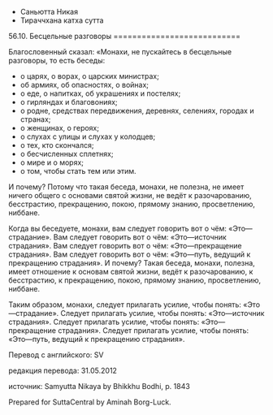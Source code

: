 









* Саньютта Никая
* Тираччхана катха сутта


56\.10\. Бесцельные разговоры
\=\=\=\=\=\=\=\=\=\=\=\=\=\=\=\=\=\=\=\=\=\=\=\=\=\=\=



Благословенный сказал: «Монахи, не пускайтесь в бесцельные разговоры, то есть беседы:


* о царях, о ворах, о царских министрах;
* об армиях, об опасностях, о войнах;
* о еде, о напитках, об украшениях и постелях;
* о гирляндах и благовониях;
* о родне, средствах передвижения, деревнях, селениях, городах и странах;
* о женщинах, о героях;
* о слухах с улицы и слухах у колодцев;
* о тех, кто скончался;
* о бесчисленных сплетнях;
* о мире и о морях;
* о том, чтобы стать тем или этим\.


И почему? Потому что такая беседа, монахи, не полезна, не имеет ничего общего с основами святой жизни, не ведёт к разочарованию, бесстрастию, прекращению, покою, прямому знанию, просветлению, ниббане\.


Когда вы беседуете, монахи, вам следует говорить вот о чём: «Это—страдание»\. Вам следует говорить вот о чём: «Это—источник страдания»\. Вам следует говорить вот о чём: «Это—прекращение страдания»\. Вам следует говорить вот о чём: «Это—путь, ведущий к прекращению страдания»\. И почему? Такая беседа, монахи, полезна, имеет отношение к основам святой жизни, ведёт к разочарованию, к бесстрастию, к прекращению, покою, прямому знанию, просветлению, ниббане\.


Таким образом, монахи, следует прилагать усилие, чтобы понять: «Это—страдание»\. Следует прилагать усилие, чтобы понять: «Это—источник страдания»\. Следует прилагать усилие, чтобы понять: «Это—прекращение страдания»\. Следует прилагать усилие, чтобы понять: «Это—путь, ведущий к прекращению страдания»\.



Перевод с английского: SV


редакция перевода: 31\.05\.2012


источник: Samyutta Nikaya by Bhikkhu Bodhi, p\. 1843


Prepared for SuttaCentral by Aminah Borg\-Luck\.






